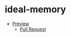 # ideal-memory

- [Preview](https://patryk177m.github.io/ideal-memory/)
    - [Pull Request](https://github.com/patryk177m/ideal-memory/pull/1/files)